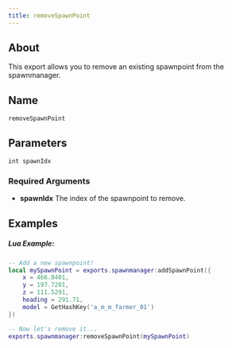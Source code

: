 ```yaml
---
title: removeSpawnPoint
---
```


## About
This export allows you to remove an existing spawnpoint from the spawnmanager.

## Name
```
removeSpawnPoint
```

## Parameters

```
int spawnIdx
```

### Required Arguments

- **spawnIdx** The index of the spawnpoint to remove.

Examples
--------

##### Lua Example:
```lua
-- Add a new spawnpoint!
local mySpawnPoint = exports.spawnmanager:addSpawnPoint({
    x = 466.8401,
    y = 197.7201,
    z = 111.5291,
    heading = 291.71,
    model = GetHashKey('a_m_m_farmer_01')
})

-- Now let's remove it...
exports.spawnmanager:removeSpawnPoint(mySpawnPoint)
```
